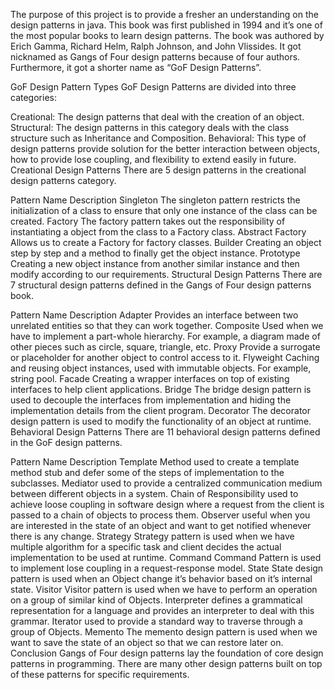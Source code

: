 The purpose of this project is to provide a fresher an understanding on the design patterns in java.
This book was first published in 1994 and it’s one of the most popular books to learn design patterns. The book was authored by Erich Gamma, Richard Helm, Ralph Johnson, and John Vlissides. It got nicknamed as Gangs of Four design patterns because of four authors. Furthermore, it got a shorter name as “GoF Design Patterns”.

GoF Design Pattern Types
GoF Design Patterns are divided into three categories:

Creational: The design patterns that deal with the creation of an object.
Structural: The design patterns in this category deals with the class structure such as Inheritance and Composition.
Behavioral: This type of design patterns provide solution for the better interaction between objects, how to provide lose coupling, and flexibility to extend easily in future.
Creational Design Patterns
There are 5 design patterns in the creational design patterns category.

Pattern Name	Description
Singleton	The singleton pattern restricts the initialization of a class to ensure that only one instance of the class can be created.
Factory	The factory pattern takes out the responsibility of instantiating a object from the class to a Factory class.
Abstract Factory	Allows us to create a Factory for factory classes.
Builder	Creating an object step by step and a method to finally get the object instance.
Prototype	Creating a new object instance from another similar instance and then modify according to our requirements.
Structural Design Patterns
There are 7 structural design patterns defined in the Gangs of Four design patterns book.

Pattern Name	Description
Adapter	Provides an interface between two unrelated entities so that they can work together.
Composite	Used when we have to implement a part-whole hierarchy. For example, a diagram made of other pieces such as circle, square, triangle, etc.
Proxy	Provide a surrogate or placeholder for another object to control access to it.
Flyweight	Caching and reusing object instances, used with immutable objects. For example, string pool.
Facade	Creating a wrapper interfaces on top of existing interfaces to help client applications.
Bridge	The bridge design pattern is used to decouple the interfaces from implementation and hiding the implementation details from the client program.
Decorator	The decorator design pattern is used to modify the functionality of an object at runtime.
Behavioral Design Patterns
There are 11 behavioral design patterns defined in the GoF design patterns.

Pattern Name	Description
Template Method	used to create a template method stub and defer some of the steps of implementation to the subclasses.
Mediator	used to provide a centralized communication medium between different objects in a system.
Chain of Responsibility	used to achieve loose coupling in software design where a request from the client is passed to a chain of objects to process them.
Observer	useful when you are interested in the state of an object and want to get notified whenever there is any change.
Strategy	Strategy pattern is used when we have multiple algorithm for a specific task and client decides the actual implementation to be used at runtime.
Command	Command Pattern is used to implement lose coupling in a request-response model.
State	State design pattern is used when an Object change it’s behavior based on it’s internal state.
Visitor	Visitor pattern is used when we have to perform an operation on a group of similar kind of Objects.
Interpreter	defines a grammatical representation for a language and provides an interpreter to deal with this grammar.
Iterator	used to provide a standard way to traverse through a group of Objects.
Memento	The memento design pattern is used when we want to save the state of an object so that we can restore later on.
Conclusion
Gangs of Four design patterns lay the foundation of core design patterns in programming. There are many other design patterns built on top of these patterns for specific requirements.
